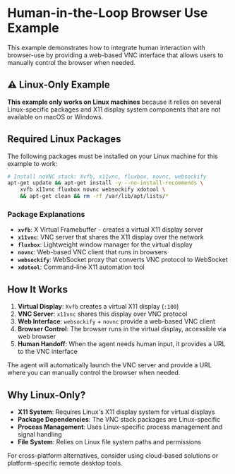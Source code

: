 # Human-in-the-Loop Browser Use Example

This example demonstrates how to integrate human interaction with browser-use by providing a web-based VNC interface that allows users to manually control the browser when needed.

## ⚠️ Linux-Only Example

**This example only works on Linux machines** because it relies on several Linux-specific packages and X11 display system components that are not available on macOS or Windows.

## Required Linux Packages

The following packages must be installed on your Linux machine for this example to work:

```bash
# Install noVNC stack: Xvfb, x11vnc, fluxbox, novnc, websockify
apt-get update && apt-get install -y --no-install-recommends \
    xvfb x11vnc fluxbox novnc websockify xdotool \
    && apt-get clean && rm -rf /var/lib/apt/lists/*
```

### Package Explanations

- **`xvfb`**: X Virtual Framebuffer - creates a virtual X11 display server
- **`x11vnc`**: VNC server that shares the X11 display over the network
- **`fluxbox`**: Lightweight window manager for the virtual display
- **`novnc`**: Web-based VNC client that runs in browsers
- **`websockify`**: WebSocket proxy that converts VNC protocol to WebSocket
- **`xdotool`**: Command-line X11 automation tool

## How It Works

1. **Virtual Display**: `Xvfb` creates a virtual X11 display (`:100`)
2. **VNC Server**: `x11vnc` shares this display over VNC protocol
3. **Web Interface**: `websockify` + `novnc` provide a web-based VNC client
4. **Browser Control**: The browser runs in the virtual display, accessible via web browser
5. **Human Handoff**: When the agent needs human input, it provides a URL to the VNC interface

The agent will automatically launch the VNC server and provide a URL where you can manually control the browser when needed.

## Why Linux-Only?

- **X11 System**: Requires Linux's X11 display system for virtual displays
- **Package Dependencies**: The VNC stack packages are Linux-specific
- **Process Management**: Uses Linux-specific process management and signal handling
- **File System**: Relies on Linux file system paths and permissions

For cross-platform alternatives, consider using cloud-based solutions or platform-specific remote desktop tools.
